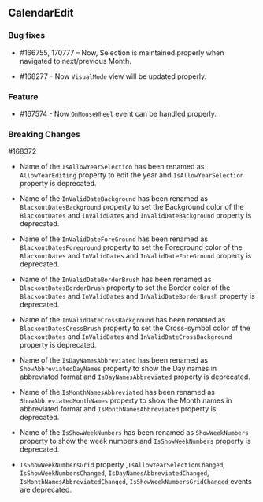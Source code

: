 ## CalendarEdit

### Bug fixes


* \#166755, 170777 – Now, Selection is maintained properly when navigated to next/previous Month.

* \#168277 - Now `VisualMode` view will be updated properly.

### Feature

* \#167574 - Now `OnMouseWheel` event can be handled properly. 

### Breaking Changes

\#168372

*    Name of the `IsAllowYearSelection` has been renamed as `AllowYearEditing` property to edit the year and `IsAllowYearSelection` property is deprecated.

*	Name of the `InValidDateBackground` has been renamed as `BlackoutDatesBackground` property to set the Background color of the `BlackoutDates` and `InValidDates` and `InValidDateBackground` property is deprecated.

*	Name of the `InValidDateForeGround` has been renamed as `BlackoutDatesForeground` property to set the Foreground color of the `BlackoutDates` and `InValidDates` and `InValidDateForeGround` property is deprecated.

*	Name of the `InValidDateBorderBrush` has been renamed as `BlackoutDatesBorderBrush` property to set the Border color of the `BlackoutDates` and `InValidDates` and `InValidDateBorderBrush` property is deprecated.

*	Name of the `InValidDateCrossBackground` has been renamed as `BlackoutDatesCrossBrush` property to set the Cross-symbol color of the `BlackoutDates` and `InValidDates` and `InValidDateCrossBackground` property is deprecated.

*	Name of the `IsDayNamesAbbreviated` has been renamed as `ShowAbbreviatedDayNames` property to show the Day names in abbreviated format and `IsDayNamesAbbreviated` property is deprecated.

*	Name of the `IsMonthNamesAbbreviated` has been renamed as `ShowAbbreviatedMonthNames` property to show the Month names in abbreviated format and `IsMonthNamesAbbreviated` property is deprecated. 

*	Name of the `IsShowWeekNumbers` has been renamed as `ShowWeekNumbers` property to show the week numbers and `IsShowWeekNumbers` property is deprecated. 

*	`IsShowWeekNumbersGrid` property ,`IsAllowYearSelectionChanged`, `IsShowWeekNumbersChanged`, `IsDayNamesAbbreviatedChanged`, `IsMonthNamesAbbreviatedChanged`, `IsShowWeekNumbersGridChanged` events are deprecated.